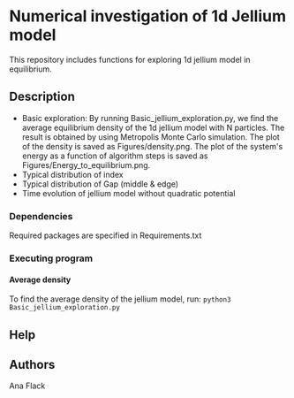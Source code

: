 # Numerical investigation of 1d Jellium model

This repository includes functions for exploring 1d jellium model in equilibrium. 

## Description
* Basic exploration:
    By running Basic_jellium_exploration.py, we find the average equilibrium density of the 1d jellium model with N particles. The result is obtained by using Metropolis Monte Carlo simulation.
    The plot of the density is saved as Figures/density.png.
    The plot of the system's energy as a function of algorithm steps is saved as Figures/Energy_to_equilibrium.png.
* Typical distribution of index
* Typical distribution of Gap (middle & edge)
* Time evolution of jellium model without quadratic potential

### Dependencies
Required packages are specified in Requirements.txt

### Executing program

#### Average density 
To find the average density of the jellium model, run:
```python3 Basic_jellium_exploration.py```

## Help


## Authors

Ana Flack

